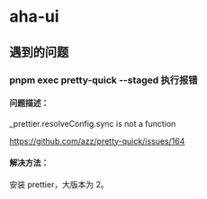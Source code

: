 # aha-ui

## 遇到的问题

### pnpm exec pretty-quick --staged 执行报错

#### 问题描述：

\_prettier.resolveConfig.sync is not a function

https://github.com/azz/pretty-quick/issues/164

#### 解决方法：

安装 prettier，大版本为 2。
